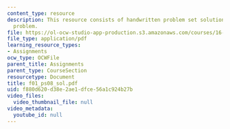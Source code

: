 ```yaml
---
content_type: resource
description: This resource consists of handwritten problem set solution for Anderson
  problem.
file: https://ol-ocw-studio-app-production.s3.amazonaws.com/courses/16-01-unified-engineering-i-ii-iii-iv-fall-2005-spring-2006/f880d620d38e2ae1dfce56a1c924b27b_f01_ps08_sol.pdf
file_type: application/pdf
learning_resource_types:
- Assignments
ocw_type: OCWFile
parent_title: Assignments
parent_type: CourseSection
resourcetype: Document
title: f01_ps08_sol.pdf
uid: f880d620-d38e-2ae1-dfce-56a1c924b27b
video_files:
  video_thumbnail_file: null
video_metadata:
  youtube_id: null
---
```

